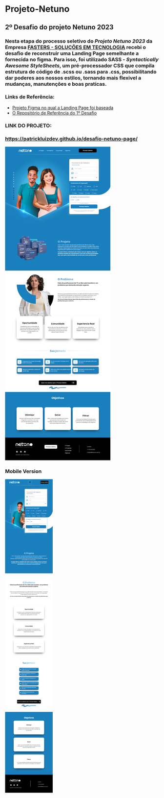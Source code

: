 # Projeto-Netuno

## 2º Desafio do projeto Netuno 2023

 ### Nesta etapa do processo seletivo do *Projeto Netuno 2023* da Empresa [FASTERS - SOLUÇÕES EM TECNOLOGIA](https://fasters.com.br/) recebi o desafio de reconstruir uma Landing Page semelhante a fornecida no figma. Para isso, foi utilizado SASS - *Syntactically Awesome StyleSheets*, um pré-processador CSS que compila estrutura de código de .scss ou .sass para .css, possibilitando dar poderes aos nossos estilos, tornando mais flexivel a mudanças, manutenções e boas pratícas.
 
### Links de Referência: 
* [Projeto Figma no qual a Landing Page foi baseada](https://www.figma.com/proto/KSvagRbLWbdzMSC6HyPTNL/Netuno-LP?node-id=1%3A2&scaling=min-zoom&page-id=0%3A1&starting-point-node-id=1%3A2)
* [O Repositório de Referência do 1º Desafio](https://github.com/patrickluizdev/Projeto-Netuno)

###  LINK DO PROJETO:
### https://patrickluizdev.github.io/desafio-netuno-page/

![](https://raw.githubusercontent.com/patrickluizdev/desafio-netuno-page/main/assets/img/Netuno%20Page%20-%20Fasters%20-%20127.0.0.1.png?token=GHSAT0AAAAAAB2K46CRJQ7PLIMXDL5ZPI7YY72UTMQ)


###  Mobile Version
![](https://raw.githubusercontent.com/patrickluizdev/desafio-netuno-page/main/assets/img/Netuno%20Page%20-%20Fasters%20-%20Respansive.png)


